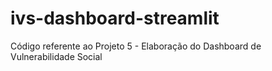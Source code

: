# ivs-dashboard-streamlit
Código referente ao Projeto 5 - Elaboração do Dashboard de Vulnerabilidade Social

